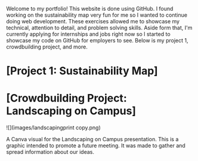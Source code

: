 Welcome to my portfolio! This website is done using GitHub. I found working on the sustainability map very fun for me so I wanted to continue doing web development. These exercises allowed me to showcase my technical, attention to detail, and problem solving skills. Aside form that, I'm currently applying for internships and jobs right now so I started to showcase my code on GitHub for employers to see. Below is my project 1, crowdbuilding project, and more.
# [Project 1: Sustainability Map]

# [Crowdbuilding Project: Landscaping on Campus]
![](images/landscapingprint copy.png)

A Canva visual for the Landscaping on Campus presentation. This is a graphic intended to promote a future meeting. It was made to gather and spread information about our ideas. 

